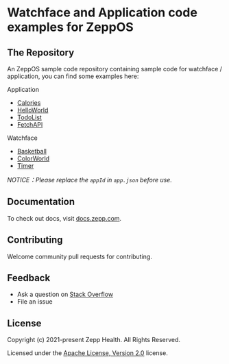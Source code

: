 # Watchface and Application code examples for ZeppOS

## The Repository

An ZeppOS sample code repository containing sample code for watchface / application, you can find some examples here:

Application

- [Calories](./application/calories)
- [HelloWorld](./application/hello-world)
- [TodoList](./application/todo-list)
- [FetchAPI](./application/fetch-api)

Watchface

- [Basketball](./watchface/basketball)
- [ColorWorld](./watchface/color-world)
- [Timer](./watchface/timer)

_NOTICE：Please replace the `appId` in `app.json` before use._

## Documentation

To check out docs, visit [docs.zepp.com](https://docs.zepp.com/).

## Contributing

Welcome community pull requests for contributing.

## Feedback

- Ask a question on [Stack Overflow](https://stackoverflow.com/questions/tagged/ZeppOS)
- File an issue

## License

Copyright (c) 2021-present Zepp Health. All Rights Reserved.

Licensed under the [Apache License, Version 2.0](LICENSE.txt) license.

